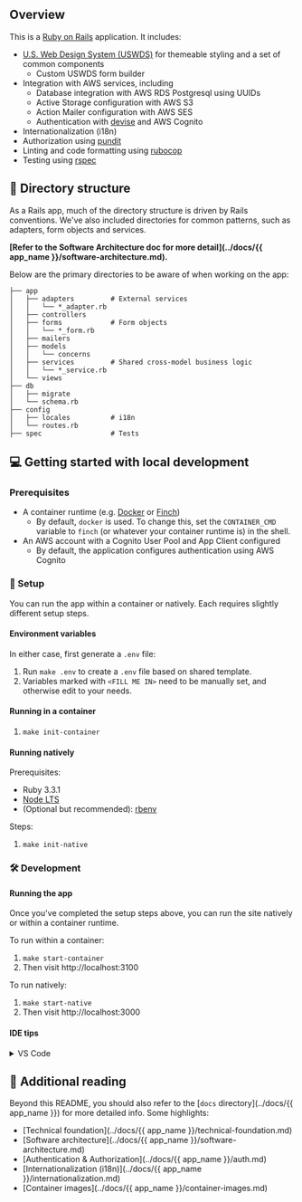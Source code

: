 ## Overview

This is a [Ruby on Rails](https://rubyonrails.org/) application. It includes:

- [U.S. Web Design System (USWDS)](https://designsystem.digital.gov/) for themeable styling and a set of common components
  - Custom USWDS form builder
- Integration with AWS services, including
  - Database integration with AWS RDS Postgresql using UUIDs
  - Active Storage configuration with AWS S3
  - Action Mailer configuration with AWS SES
  - Authentication with [devise](https://github.com/heartcombo/devise) and AWS Cognito
- Internationalization (i18n)
- Authorization using [pundit](https://github.com/varvet/pundit)
- Linting and code formatting using [rubocop](https://rubocop.org/)
- Testing using [rspec](https://rspec.info)

## 📂 Directory structure

As a Rails app, much of the directory structure is driven by Rails conventions. We've also included directories for common patterns, such as adapters, form objects and services.

**[Refer to the Software Architecture doc for more detail](../docs/{{ app_name }}/software-architecture.md).**

Below are the primary directories to be aware of when working on the app:

```
├── app
│   ├── adapters         # External services
│   │   └── *_adapter.rb
│   ├── controllers
│   ├── forms            # Form objects
│   │   └── *_form.rb
│   ├── mailers
│   ├── models
│   │   └── concerns
│   ├── services         # Shared cross-model business logic
│   │   └── *_service.rb
│   └── views
├── db
│   ├── migrate
│   └── schema.rb
├── config
│   ├── locales          # i18n
│   └── routes.rb
├── spec                 # Tests
```

## 💻 Getting started with local development

### Prerequisites

- A container runtime (e.g. [Docker](https://www.docker.com/) or [Finch](https://github.com/runfinch/finch))
  - By default, `docker` is used. To change this, set the `CONTAINER_CMD` variable to `finch` (or whatever your container runtime is) in the shell.
- An AWS account with a Cognito User Pool and App Client configured
  - By default, the application configures authentication using AWS Cognito

### 💾 Setup

You can run the app within a container or natively. Each requires slightly different setup steps.

#### Environment variables

In either case, first generate a `.env` file:

1. Run `make .env` to create a `.env` file based on shared template.
1. Variables marked with `<FILL ME IN>` need to be manually set, and otherwise edit to your needs.

#### Running in a container

1. `make init-container`

#### Running natively

Prerequisites:

- Ruby 3.3.1
- [Node LTS](https://nodejs.org/en)
- (Optional but recommended): [rbenv](https://github.com/rbenv/rbenv)

Steps:

1. `make init-native`

### 🛠️ Development

#### Running the app

Once you've completed the setup steps above, you can run the site natively or within a container runtime.

To run within a container:

1. `make start-container`
1. Then visit http://localhost:3100

To run natively:

1. `make start-native`
1. Then visit http://localhost:3000

#### IDE tips

<details>
<summary>VS Code</summary>

##### Recommended extensions

- [Ruby LSP](https://marketplace.visualstudio.com/items?itemName=Shopify.ruby-lsp)
- [Simple ERB](https://marketplace.visualstudio.com/items?itemName=vortizhe.simple-ruby-erb), for tag autocomplete and snippets

</details>

## 📇 Additional reading

Beyond this README, you should also refer to the [`docs` directory](../docs/{{ app_name }}) for more detailed info. Some highlights:

- [Technical foundation](../docs/{{ app_name }}/technical-foundation.md)
- [Software architecture](../docs/{{ app_name }}/software-architecture.md)
- [Authentication & Authorization](../docs/{{ app_name }}/auth.md)
- [Internationalization (i18n)](../docs/{{ app_name }}/internationalization.md)
- [Container images](../docs/{{ app_name }}/container-images.md)
